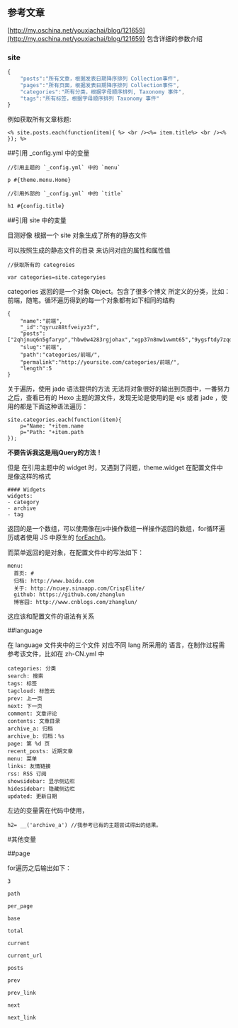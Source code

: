 ## 参考文章
[http://my.oschina.net/youxiachai/blog/121659](http://my.oschina.net/youxiachai/blog/121659) 包含详细的参数介绍

### site
```js
{
    "posts":"所有文章，根据发表日期降序排列 Collection事件",
    "pages":"所有页面，根据发表日期降序排列 Collection事件",
    "categories":"所有分类，根据字母顺序排列, Taxonomy 事件",
    "tags":"所有标签，根据字母顺序排列 Taxonomy 事件"
}
```

例如获取所有文章标题:

    <% site.posts.each(function(item){ %> <br /><%= item.title%> <br /><% }); %>










##引用 _config.yml 中的变量

    //引用主题的 `_config.yml` 中的 `menu`
    
    p #{theme.menu.Home}

    //引用外部的 `_config.yml` 中的 `title`

    h1 #{config.title}

##引用 site 中的变量

目测好像 根据一个 site 对象生成了所有的静态文件

可以按照生成的静态文件的目录 来访问对应的属性和属性值

    //获取所有的 categroies

    var categories=site.categoryies

categories 返回的是一个对象 Object。包含了很多个博文 所定义的分类，比如：前端，随笔。循环遍历得到的每一个对象都有如下相同的结构

    {
        "name":"前端",
        "_id":"qyruz88tfveiyz3f",
        "posts":["2qhjnuq6n5gfaryp","hbw0w4283rgjohax","xgp37n8mw1vwmt65","9ygsftdy7zqd1sd1","no1i9sy995i3xr6q"],
        "slug":"前端",
        "path":"categories/前端/",
        "permalink":"http://yoursite.com/categories/前端/",
        "length":5
    }

关于遍历，使用 jade 语法提供的方法 无法将对象很好的输出到页面中，一番努力之后，查看已有的 Hexo 主题的源文件，发现无论是使用的是 ejs 或者 jade ，使用的都是下面这种语法遍历：

    site.categories.each(function(item){
        p="Name: "+item.name
        p="Path: "+item.path
    });

**不要告诉我这是用jQuery的方法！**

但是 在引用主题中的 widget 时，又遇到了问题，theme.widget 在配置文件中 是像这样的格式

    #### Widgets
    widgets:
    - category
    - archive
    - tag

返回的是一个数组，可以使用像在js中操作数组一样操作返回的数组，for循环遍历或者使用 JS 中原生的 [forEach()](https://developer.mozilla.org/zh-CN/docs/Web/JavaScript/Reference/Global_Objects/Array/forEach)。

而菜单返回的是对象，在配置文件中的写法如下：

    menu:
      首页: #
      归档: http://www.baidu.com
      关于: http://ncuey.sinaapp.com/CrispElite/
      github: https://github.com/zhanglun
      博客园: http://www.cnblogs.com/zhanglun/

这应该和配置文件的语法有关系

##language

在 language 文件夹中的三个文件 对应不同 lang 所采用的 语言，在制作过程需参考该文件，比如在 zh-CN.yml 中

    categories: 分类
    search: 搜索
    tags: 标签
    tagcloud: 标签云
    prev: 上一页
    next: 下一页
    comment: 文章评论
    contents: 文章目录
    archive_a: 归档
    archive_b: 归档：%s
    page: 第 %d 页
    recent_posts: 近期文章
    menu: 菜单
    links: 友情链接
    rss: RSS 订阅
    showsidebar: 显示侧边栏
    hidesidebar: 隐藏侧边栏
    updated: 更新日期

左边的变量需在代码中使用，

    h2= __('archive_a') //我参考已有的主题尝试得出的结果。
    
    

#其他变量

##page 

for遍历之后输出如下：

    3
    
    path
    
    per_page
    
    base
    
    total
    
    current
    
    current_url
    
    posts
    
    prev
    
    prev_link
    
    next
    
    next_link
    
    
